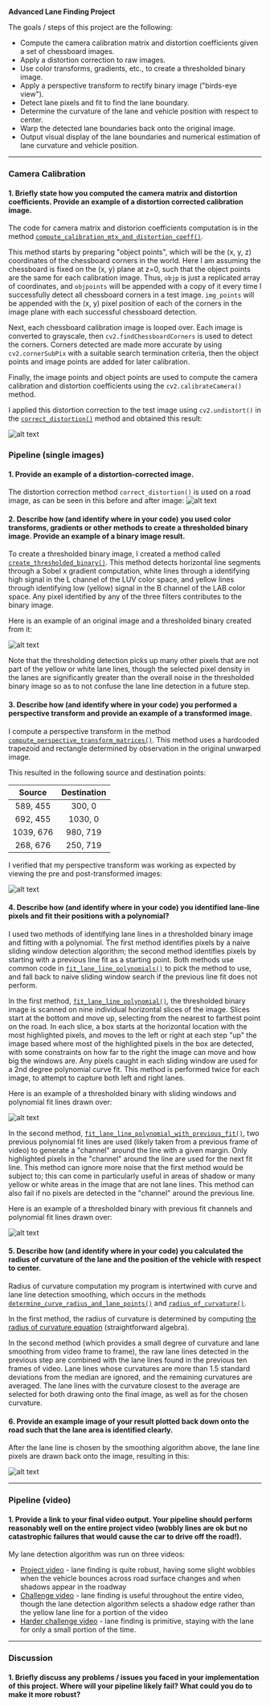 **Advanced Lane Finding Project**

The goals / steps of this project are the following:

* Compute the camera calibration matrix and distortion coefficients given a set of chessboard images.
* Apply a distortion correction to raw images.
* Use color transforms, gradients, etc., to create a thresholded binary image.
* Apply a perspective transform to rectify binary image ("birds-eye view").
* Detect lane pixels and fit to find the lane boundary.
* Determine the curvature of the lane and vehicle position with respect to center.
* Warp the detected lane boundaries back onto the original image.
* Output visual display of the lane boundaries and numerical estimation of lane curvature and vehicle position.

[//]: # (Image References)

[undistorted_chessboard]: ./examples/undistorted_chessboard.png "Undistorted"
[undistorted_road]: ./examples/undistorted_road.png "Road Undistorted"
[thresholded_binary]: ./examples/thresholded_binary.png "Binary Example"
[warped_road]: ./examples/warped_road.png "Warp Example"
[polynomial_fit]: ./examples/polynomial_fit.png "Fit Visual"
[polynomial_fit_limited]: ./examples/polynomial_fit_limited.png "Fit Visual"
[final_lane]: ./examples/final_lane.png "Output"

---

### Camera Calibration

#### 1. Briefly state how you computed the camera matrix and distortion coefficients. Provide an example of a distortion corrected calibration image.

The code for camera matrix and distorion coefficients computation is in the method [`compute_calibration_mtx_and_distortion_coeff()`](https://github.com/dinoboy197/CarND-Advanced-Lane-Lines/blob/master/find_lanes.py#L24-L70).

This method starts by preparing "object points", which will be the (x, y, z) coordinates of the chessboard corners in the world. Here I am assuming the chessboard is fixed on the (x, y) plane at z=0, such that the object points are the same for each calibration image. Thus, `objp` is just a replicated array of coordinates, and `objpoints` will be appended with a copy of it every time I successfully detect all chessboard corners in a test image. `img_points` will be appended with the (x, y) pixel position of each of the corners in the image plane with each successful chessboard detection.

Next, each chessboard calibration image is looped over. Each image is converted to grayscale, then `cv2.findChessboardCorners` is used to detect the corners. Corners detected are made more accurate by using `cv2.cornerSubPix` with a suitable search termination criteria, then the object points and image points are added for later calibration.

Finally, the image points and object points are used to compute the camera calibration and distortion coefficients using the `cv2.calibrateCamera()` method.

I applied this distortion correction to the test image using `cv2.undistort()` in the [`correct_distortion()`](https://github.com/dinoboy197/CarND-Advanced-Lane-Lines/blob/master/find_lanes.py#L73-L75) method and obtained this result:

![alt text][undistorted_chessboard]

### Pipeline (single images)

#### 1. Provide an example of a distortion-corrected image.

The distortion correction method `correct_distortion()` is used on a road image, as can be seen in this before and after image:
![alt text][undistorted_road]

#### 2. Describe how (and identify where in your code) you used color transforms, gradients or other methods to create a thresholded binary image.  Provide an example of a binary image result.

To create a thresholded binary image, I created a method called [`create_thresholded_binary()`](https://github.com/dinoboy197/CarND-Advanced-Lane-Lines/blob/master/find_lanes.py#L78-L113). This method detects horizontal line segments through a Sobel x gradient computation, white lines through a identifying high signal in the L channel of the LUV color space, and yellow lines through identifying low (yellow) signal in the B channel of the LAB color space. Any pixel identified by any of the three filters contributes to the binary image.

Here is an example of an original image and a thresholded binary created from it:

![alt text][thresholded_binary]

Note that the thresholding detection picks up many other pixels that are not part of the yellow or white lane lines, though the selected pixel density in the lanes are significantly greater than the overall noise in the thresholded binary image so as to not confuse the lane line detection in a future step.

#### 3. Describe how (and identify where in your code) you performed a perspective transform and provide an example of a transformed image.

I compute a perspective transform in the method [`compute_perspective_transform_matrices()`](https://github.com/dinoboy197/CarND-Advanced-Lane-Lines/blob/master/find_lanes.py#L116-L123). This method uses a hardcoded trapezoid and rectangle determined by observation in the original unwarped image.

This resulted in the following source and destination points:

| Source        | Destination   |
|:-------------:|:-------------:|
| 589, 455      | 300, 0        |
| 692, 455      | 1030, 0       |
| 1039, 676     | 980, 719      |
| 268, 676      | 250, 719      |

I verified that my perspective transform was working as expected by viewing the pre and post-transformed images:

![alt text][warped_road]

#### 4. Describe how (and identify where in your code) you identified lane-line pixels and fit their positions with a polynomial?

I used two methods of identifying lane lines in a thresholded binary image and fitting with a polynomial. The first method identifies pixels by a naive sliding window detection algorithm; the second method identifies pixels by starting with a previous line fit as a starting point. Both methods use common code in [`fit_lane_line_polynomials()`](https://github.com/dinoboy197/CarND-Advanced-Lane-Lines/blob/master/find_lanes.py#L221-L272) to pick the method to use, and fall back to naive sliding window search if the previous line fit does not perform.

In the first method, [`fit_lane_line_polynomial()`](https://github.com/dinoboy197/CarND-Advanced-Lane-Lines/blob/master/find_lanes.py#L126-L180), the thresholded binary image is scanned on nine individual horizontal slices of the image. Slices start at the bottom and move up, selecting from the nearest to farthest point on the road. In each slice, a box starts at the horizontal location with the most highlighted pixels, and moves to the left or right at each step "up" the image based where most of the highlighted pixels in the box are detected, with some constraints on how far to the right the image can move and how big the windows are. Any pixels caught in each sliding window are used for a 2nd degree polynomial curve fit. This method is performed twice for each image, to attempt to capture both left and right lanes.

Here is an example of a thresholded binary with sliding windows and polynomial fit lines drawn over:

![alt text][polynomial_fit]

In the second method, [`fit_lane_line_polynomial_with_previous_fit()`](https://github.com/dinoboy197/CarND-Advanced-Lane-Lines/blob/master/find_lanes.py#L183-L218), two previous polynomial fit lines are used (likely taken from a previous frame of video) to generate a "channel" around the line with a given margin. Only highlighted pixels in the "channel" around the line are used for the next fit line. This method can ignore more noise that the first method would be subject to; this can come in particularly useful in areas of shadow or many yellow or white areas in the image that are not lane lines. This method can also fail if no pixels are detected in the "channel" around the previous line.

Here is an example of a thresholded binary with previous fit channels and polynomial fit lines drawn over:

![alt text][polynomial_fit_limited]

#### 5. Describe how (and identify where in your code) you calculated the radius of curvature of the lane and the position of the vehicle with respect to center.

Radius of curvature computation my program is intertwined with curve and lane line detection smoothing, which occurs in the methods [`determine_curve_radius_and_lane_points()`](https://github.com/dinoboy197/CarND-Advanced-Lane-Lines/blob/master/find_lanes.py#L287-L347) and [`radius_of_curvature()`](https://github.com/dinoboy197/CarND-Advanced-Lane-Lines/blob/master/find_lanes.py#L350-L357).

In the first method, the radius of curvature is determined by computing [the radius of curvature equation](http://www.intmath.com/applications-differentiation/8-radius-curvature.php) (straightforward algebra).

In the second method (which provides a small degree of curvature and lane smoothing from video frame to frame), the raw lane lines detected in the previous step are combined with the lane lines found in the previous ten frames of video. Lane lines whose curvatures are more than 1.5 standard deviations from the median are ignored, and the remaining curvatures are averaged. The lane lines with the curvature closest to the average are selected for both drawing onto the final image, as well as for the chosen curvature.

#### 6. Provide an example image of your result plotted back down onto the road such that the lane area is identified clearly.

After the lane line is chosen by the smoothing algorithm above, the lane line pixels are drawn back onto the image, resulting in this:

![alt text][final_lane]

---

### Pipeline (video)

#### 1. Provide a link to your final video output.  Your pipeline should perform reasonably well on the entire project video (wobbly lines are ok but no catastrophic failures that would cause the car to drive off the road!).

My lane detection algorithm was run on three videos:
* [Project video](project_video_processed.mp4) - lane finding is quite robust, having some slight wobbles when the vehicle bounces across road surface changes and when shadows appear in the roadway
* [Challenge video](challenge_video_processed.mp4) - lane finding is useful throughout the entire video, though the lane detection algorithm selects a shadow edge rather than the yellow lane line for a portion of the video
* [Harder challenge video](harder_challenge_video_processed.mp4) - lane finding is primitive, staying with the lane for only a small portion of the time.

---

### Discussion

#### 1. Briefly discuss any problems / issues you faced in your implementation of this project.  Where will your pipeline likely fail?  What could you do to make it more robust?

 
